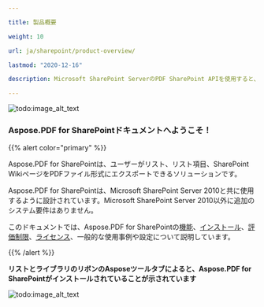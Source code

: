```yaml
---

title: 製品概要

weight: 10

url: ja/sharepoint/product-overview/

lastmod: "2020-12-16"

description: Microsoft SharePoint ServerのPDF SharePoint APIを使用すると、ユーザーはリスト、リスト項目、SharePoint WikiページをPDFファイル形式にエクスポートできます。

---
```


![todo:image_alt_text](../../aspose_pdf-for-sharepoint.png)

### **Aspose.PDF for SharePointドキュメントへようこそ！**
{{% alert color="primary" %}}

Aspose.PDF for SharePointは、ユーザーがリスト、リスト項目、SharePoint WikiページをPDFファイル形式にエクスポートできるソリューションです。

Aspose.PDF for SharePointは、Microsoft SharePoint Server 2010と共に使用するように設計されています。Microsoft SharePoint Server 2010以外に追加のシステム要件はありません。

このドキュメントでは、Aspose.PDF for SharePointの[機能](/pdf/sharepoint/features/)、[インストール](/pdf/sharepoint/install-aspose-pdf-for-sharepoint/)、[評価制限](/pdf/sharepoint/evaluate-aspose-pdf/)、[ライセンス](/pdf/sharepoint/license-aspose-pdf-for-sharepoint/)、一般的な使用事例や設定について説明しています。


{{% /alert %}}



**リストとライブラリのリボンのAsposeツールタブによると、Aspose.PDF for SharePointがインストールされていることが示されています**



![todo:image_alt_text](product-overview_2.png)
